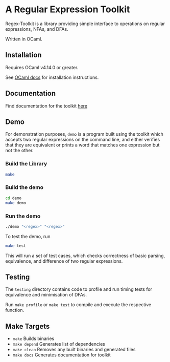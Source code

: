 # A Regular Expression Toolkit

Regex-Toolkit is a library providing simple interface to operations on regular expressions, NFAs, and DFAs.

Written in OCaml.

## Installation

Requires OCaml v4.14.0 or greater. 

See [OCaml docs](https://ocaml.org/docs/up-and-running) for installation instructions.

## Documentation

Find documentation for the toolkit [here](https://toodom02.github.io/regex-toolkit/)

## Demo

For demonstration purposes, `demo` is a program built using the toolkit which accepts two regular expressions on the command line, and either verifies that they are equivalent or prints a word that matches one expression but not the other.

### Build the Library

```bash
make
```

### Build the demo

```bash
cd demo
make demo
```

### Run the demo

```bash
./demo "<regex>" "<regex>"
```

To test the demo, run

```bash
make test
```

This will run a set of test cases, which checks correctness of basic parsing, equivalence, and difference of two regular expressions.

## Testing

The `testing` directory contains code to profile and run timing tests for equivalence and minimisation of DFAs.

Run `make profile` or `make test` to compile and execute the respective function.

## Make Targets

 - `make` Builds binaries
 - `make depend` Generates list of dependencies
 - `make clean` Removes any built binaries and generated files
 - `make docs` Generates documentation for toolkit